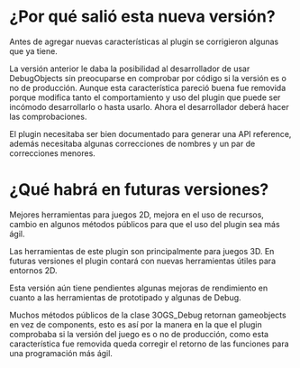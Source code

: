 # ¿Por qué salió esta nueva versión?

Antes de agregar nuevas características al plugin se corrigieron algunas que ya tiene.

La versión anterior le daba la posibilidad al desarrollador de usar DebugObjects sin preocuparse en comprobar por código si la versión es o no de producción. Aunque esta característica pareció buena fue removida porque modifica tanto el comportamiento y uso del plugin que puede ser incómodo desarrollarlo o hasta usarlo. Ahora el desarrollador deberá hacer las comprobaciones.

El plugin necesitaba ser bien documentado para generar una API reference, además necesitaba algunas correcciones de nombres y un par de correcciones menores.

# ¿Qué habrá en futuras versiones?

Mejores herramientas para juegos 2D, mejora en el uso de recursos, cambio en algunos métodos públicos para que el uso del plugin sea más ágil.

Las herramientas de este plugin son principalmente para juegos 3D. En futuras versiones el plugin contará con nuevas herramientas útiles para entornos 2D.

Esta versión aún tiene pendientes algunas mejoras de rendimiento en cuanto a las herramientas de prototipado y algunas de Debug.

Muchos métodos públicos de la clase 3OGS_Debug retornan gameobjects en vez de components, esto es así por la manera en la que el plugin comprobaba si la versión del juego es o no de producción, como esta característica fue removida queda corregir el retorno de las funciones para una programación más ágil.